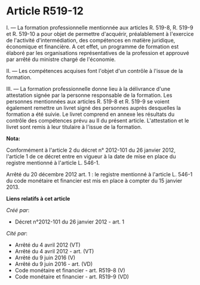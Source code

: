 # Article R519-12

I. ― La formation professionnelle mentionnée aux articles R. 519-8, R. 519-9 et R. 519-10 a pour objet de permettre
d'acquérir, préalablement à l'exercice de l'activité d'intermédiation, des compétences en matière juridique, économique et
financière. A cet effet, un programme de formation est élaboré par les organisations représentatives de la profession et
approuvé par arrêté du ministre chargé de l'économie. 

II. ― Les compétences acquises font l'objet d'un contrôle à l'issue de la formation. 

III. ― La formation professionnelle donne lieu à la délivrance d'une attestation signée par la personne responsable de la
formation. Les personnes mentionnées aux articles R. 519-8 et R. 519-9 se voient également remettre un livret signé des
personnes auprès desquelles la formation a été suivie. Le livret comprend en annexe les résultats du contrôle des compétences
prévu au II du présent article. L'attestation et le livret sont remis à leur titulaire à l'issue de la formation.

**Nota:**

Conformément à l'article 2 du décret n° 2012-101 du 26 janvier 2012, l'article 1 de ce décret entre en vigueur à la date de
mise en place du registre mentionné à l'article L. 546-1. 

Arrêté du 20 décembre 2012 art. 1 : le registre mentionné à l'article L. 546-1 du code monétaire et financier est  mis en
place  à compter du 15 janvier 2013.

**Liens relatifs à cet article**

_Créé par_:

  - Décret n°2012-101 du 26 janvier 2012 - art. 1

_Cité par_:

  - Arrêté du 4 avril 2012 (VT)
  - Arrêté du 4 avril 2012 - art. (VT)
  - Arrêté du 9 juin 2016 (V)
  - Arrêté du 9 juin 2016 - art. (VD)
  - Code monétaire et financier - art. R519-8 (V)
  - Code monétaire et financier - art. R519-9 (VD)
